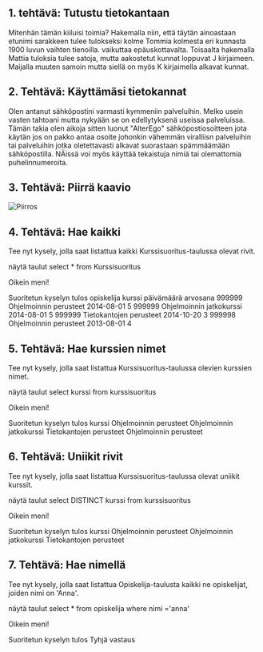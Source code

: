 ## 1. tehtävä: Tutustu tietokantaan

Mitenhän tämän kiiluisi toimia? Hakemalla niin, että täytän ainoastaan etunimi sarakkeen tulee tulokseksi kolme Tommia kolmesta eri kunnasta 1900 luvun vaihten tienoilla. vaikuttaa epäuskottavalta. Toisaalta hakemalla Mattia tuloksia tulee satoja, mutta aakostetut kunnat loppuvat J kirjaimeen.  Maijalla muuten samoin mutta siellä on myös K kirjaimella alkavat kunnat.

## 2. Tehtävä: Käyttämäsi tietokannat

Olen antanut sähköpostini varmasti kymmeniin palveluihin. Melko usein vasten tahtoani mutta nykyään se on edellytyksenä useissa palveluissa. Tämän takia olen aikoja sitten luonut "AlterEgo" sähköpostiosoitteen jota käytän jos on pakko antaa osoite johonkin vähemmän viralliisn palveluihin tai palveluihin jotka oletettavasti alkavat suorastaan spämmäämään sähköpostilla. NÄissä voi myös käyttää tekaistuja nimiä tai olemattomia puhelinnumeroita.

## 3. Tehtävä: Piirrä kaavio
![Piirros](IMG_20210408_183343.jpg.)

## 4. Tehtävä: Hae kaikki
Tee nyt kysely, jolla saat listattua kaikki Kurssisuoritus-taulussa olevat rivit.

näytä taulut
select * from Kurssisuoritus



 Oikein meni!


Suoritetun kyselyn tulos
opiskelija	kurssi	päivämäärä	arvosana
999999	Ohjelmoinnin perusteet	2014-08-01	5
999999	Ohjelmoinnin jatkokurssi	2014-08-01	5
999999	Tietokantojen perusteet	2014-10-20	3
999998	Ohjelmoinnin perusteet	2013-08-01	4

## 5. Tehtävä: Hae kurssien nimet
Tee nyt kysely, jolla saat listattua Kurssisuoritus-taulussa olevien kurssien nimet.

näytä taulut
select kurssi from kurssisuoritus



 Oikein meni!


Suoritetun kyselyn tulos
kurssi
Ohjelmoinnin perusteet
Ohjelmoinnin jatkokurssi
Tietokantojen perusteet
Ohjelmoinnin perusteet

## 6. Tehtävä: Uniikit rivit
Tee nyt kysely, jolla saat listattua Kurssisuoritus-taulussa olevat uniikit kurssit.

näytä taulut
select DISTINCT kurssi from kurssisuoritus



 Oikein meni!


Suoritetun kyselyn tulos
kurssi
Ohjelmoinnin perusteet
Ohjelmoinnin jatkokurssi
Tietokantojen perusteet

## 7. Tehtävä: Hae nimellä
Tee nyt kysely, jolla saat listattua Opiskelija-taulusta kaikki ne opiskelijat, joiden nimi on 'Anna'.

näytä taulut
select * from opiskelija where nimi ='anna'



 Oikein meni!


Suoritetun kyselyn tulos
Tyhjä vastaus
